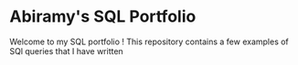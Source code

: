 # Abiramy's SQL Portfolio

Welcome to my SQL portfolio ! This repository contains a few examples of SQl queries that I have written
